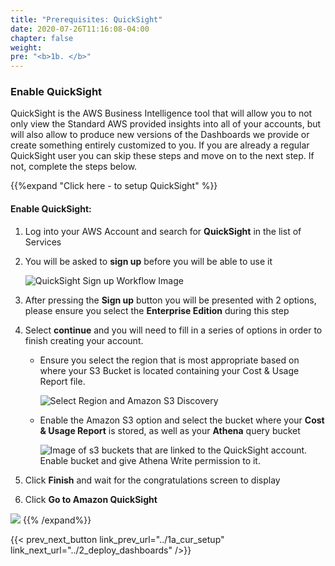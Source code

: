 ```yaml
---
title: "Prerequisites: QuickSight"
date: 2020-07-26T11:16:08-04:00
chapter: false
weight: 
pre: "<b>1b. </b>"
---
```



### Enable QuickSight 
QuickSight is the AWS Business Intelligence tool that will allow you to not only view the Standard AWS provided insights into all of your accounts, but will also allow to produce new versions of the Dashboards we provide or create something entirely customized to you. If you are already a regular QuickSight user you can skip these steps and move on to the next step. If not, complete the steps below.

{{%expand "Click here - to setup QuickSight" %}}
#### Enable QuickSight:

1. Log into your AWS Account and search for **QuickSight** in the list of Services

1. You will be asked to **sign up** before you will be able to use it

    ![QuickSight Sign up Workflow Image](https://wellarchitectedlabs.com/Cost/200_Cloud_Intelligence/Images/QS-signup.png?classes=lab_picture_small)

1. After pressing the **Sign up** button you will be presented with 2 options, please ensure you select the **Enterprise Edition** during this step

1. Select **continue** and you will need to fill in a series of options in order to finish creating your account. 

    + Ensure you select the region that is most appropriate based on where your S3 Bucket is located containing your Cost & Usage Report file.

        ![Select Region and Amazon S3 Discovery](/Cost/200_Cloud_Intelligence/Images/QS-s3.png?classes=lab_picture_small)
    
    + Enable the Amazon S3 option and select the bucket where your **Cost & Usage Report** is stored, as well as your **Athena** query bucket

        ![Image of s3 buckets that are linked to the QuickSight account. Enable bucket and give Athena Write permission to it.](/Cost/200_Cloud_Intelligence/Images/QS-bucket.png?classes=lab_picture_small)

1. Click **Finish** and wait for the congratulations screen to display

1. Click **Go to Amazon QuickSight**

![](/Cost/200_Cloud_Intelligence/Images/Congrats-QS.png?classes=lab_picture_small)
{{% /expand%}}



{{< prev_next_button link_prev_url="../1a_cur_setup" link_next_url="../2_deploy_dashboards" />}}
